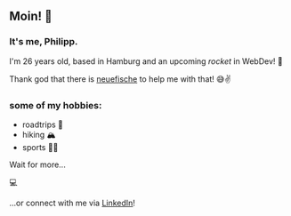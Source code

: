 ## Moin! 👋

### It's me, **Philipp**.

I'm 26 years old, based in Hamburg and an upcoming *rocket* in WebDev! 🚀

Thank god that there is [neuefische](https://www.neuefische.de/) to help me with that! 😅✌️

### some of my hobbies:
- roadtrips 🚐
- hiking 🏔
- sports 🏋🏻

Wait for more...

💻 

...or connect with me via [LinkedIn](https://www.linkedin.com/in/philipp-kaiser-4936ba146/)!

<!--

- 🔭 I’m currently working on ...
- 🌱 I’m currently learning ...
- 👯 I’m looking to collaborate on ...
- 🤔 I’m looking for help with ...
- 💬 Ask me about ...
- 📫 How to reach me: ...
- 😄 Pronouns: ...
- ⚡ Fun fact: ...
-->
